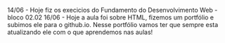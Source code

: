 14/06 - Hoje fiz os execicios do Fundamento do Desenvolvimento Web - bloco 02.02
16/06 - Hoje a aula foi sobre HTML, fizemos um portfólio e subimos ele para o github.io. Nesse portfólio vamos ter que sempre esta atualizando ele com o que aprendemos nas aulas!
